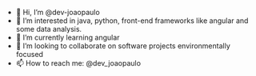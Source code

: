 - 👋 Hi, I’m @dev-joaopaulo
- 👀 I’m interested in java, python, front-end frameworks like angular and some data analysis.
- 💞️ I’m currently learning angular 
- 🌱 I’m looking to collaborate on software projects environmentally focused
- 📫 How to reach me: @dev_joaopaulo

<!---
joaopspp/joaopspp is a ✨ special ✨ repository because its `README.md` (this file) appears on your GitHub profile.
You can click the Preview link to take a look at your changes.
--->

